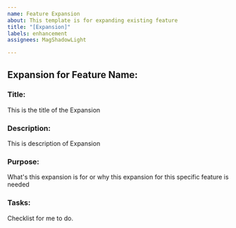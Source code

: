 ```yaml
---
name: Feature Expansion
about: This template is for expanding existing feature
title: "[Expansion]"
labels: enhancement
assignees: MagShadowLight

---
```


## Expansion for Feature Name:

### Title:

This is the title of the Expansion

### Description:

This is description of Expansion

### Purpose:

What's this expansion is for or why this expansion for this specific feature is needed

### Tasks:

Checklist for me to do.
